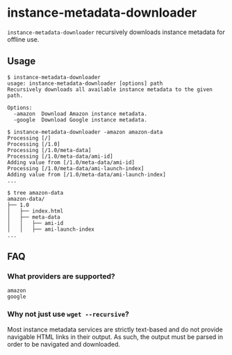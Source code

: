 # instance-metadata-downloader

`instance-metadata-downloader` recursively downloads instance metadata for offline
use.

## Usage

```
$ instance-metadata-downloader
usage: instance-metadata-downloader [options] path
Recursively downloads all available instance metadata to the given path.

Options:
  -amazon  Download Amazon instance metadata.
  -google  Download Google instance metadata.

$ instance-metadata-downloader -amazon amazon-data
Processing [/]
Processing [/1.0]
Processing [/1.0/meta-data]
Processing [/1.0/meta-data/ami-id]
Adding value from [/1.0/meta-data/ami-id]
Processing [/1.0/meta-data/ami-launch-index]
Adding value from [/1.0/meta-data/ami-launch-index]
...

$ tree amazon-data
amazon-data/
├── 1.0
│   ├── index.html
│   ├── meta-data
│   │   ├── ami-id
│   │   ├── ami-launch-index
...
```

## FAQ

### What providers are supported?

```
amazon
google
```

### Why not just use `wget --recursive`?

Most instance metadata services are strictly text-based and do not provide
navigable HTML links in their output. As such, the output must be parsed
in order to be navigated and downloaded.
